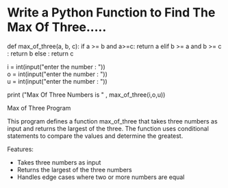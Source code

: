 # Write a Python Function to Find The Max Of Three.....
def max_of_three(a, b, c):
  if a >= b and a>=c:
    return a
  elif b >= a and b >= c :
    return b
  else :
    return c 
  
  
  
i = int(input("enter the number : "))  
o = int(input("enter the number : "))  
u = int(input("enter the number : "))   

print ("Max Of Three Numbers is " , max_of_three(i,o,u))



Max of Three Program

This program defines a function max_of_three that takes three numbers as input and returns the largest of the three. The function uses conditional statements to compare the values and determine the greatest.

Features:

- Takes three numbers as input
- Returns the largest of the three numbers
- Handles edge cases where two or more numbers are equal

